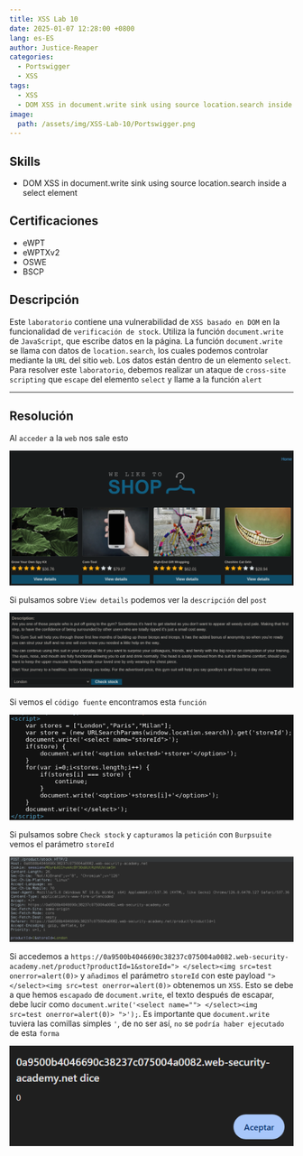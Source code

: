 ```yaml
---
title: XSS Lab 10
date: 2025-01-07 12:28:00 +0800
lang: es-ES
author: Justice-Reaper
categories:
  - Portswigger
  - XSS
tags:
  - XSS
  - DOM XSS in document.write sink using source location.search inside a select element
image:
  path: /assets/img/XSS-Lab-10/Portswigger.png
---
```


## Skills

- DOM XSS in document.write sink using source location.search inside a select element

## Certificaciones

- eWPT
- eWPTXv2
- OSWE
- BSCP
  
## Descripción

Este `laboratorio` contiene una vulnerabilidad de `XSS basado en DOM` en la funcionalidad de `verificación de stock`. Utiliza la función `document.write` de `JavaScript`, que escribe datos en la página. La función `document.write` se llama con datos de `location.search`, los cuales podemos controlar mediante la `URL` del sitio `web`. Los datos están dentro de un elemento `select`. Para resolver este `laboratorio`, debemos realizar un ataque de `cross-site scripting` que `escape` del elemento `select` y llame a la función `alert`

---

## Resolución

Al `acceder` a la `web` nos sale esto

![](/assets/img/XSS-Lab-10/image_1.png)

Si pulsamos sobre `View details` podemos ver la `descripción` del `post`

![](/assets/img/XSS-Lab-10/image_2.png)

Si vemos el `código fuente` encontramos esta `función`

![](/assets/img/XSS-Lab-10/image_3.png)

Si pulsamos sobre `Check stock` y `capturamos` la `petición` con `Burpsuite` vemos el parámetro `storeId`

![](/assets/img/XSS-Lab-10/image_4.png)

Si accedemos a `https://0a9500b4046690c38237c075004a0082.web-security-academy.net/product?productId=1&storeId="> </select><img src=test onerror=alert(0)>` y `añadimos` el parámetro `storeId` con este payload `"> </select><img src=test onerror=alert(0)>` obtenemos un `XSS`. Esto se debe a que hemos `escapado` de `document.write`, el texto después de escapar, debe lucir como `document.write('<select name=""> </select><img src=test onerror=alert(0)> ">');`. Es importante que `document.write` tuviera las comillas simples `'`, de no ser así, `no` se `podría haber ejecutado` de esta `forma`

![](/assets/img/XSS-Lab-10/image_5.png)
